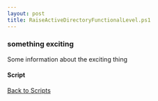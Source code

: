 ```yaml
---
layout: post
title: RaiseActiveDirectoryFunctionalLevel.ps1
---
```


### something exciting

Some information about the exciting thing

#### Script

<script async src="https://gist-it.appspot.com/github.com/BanterBoy/scripts-blog/blob/master/PowerShell/scripts/activeDirectory/RaiseActiveDirectoryFunctionalLevel.ps1"></script>

<a href="/menu/_pages/scripts.html">Back to Scripts</a>

